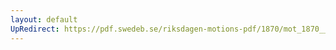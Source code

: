 ```yaml
---
layout: default
UpRedirect: https://pdf.swedeb.se/riksdagen-motions-pdf/1870/mot_1870__ak__00237.pdf
---
```

